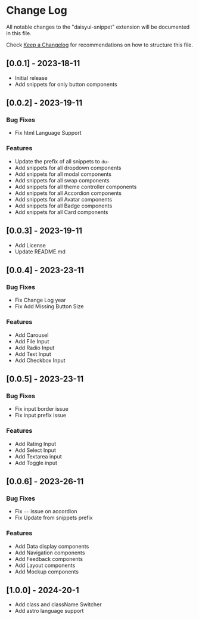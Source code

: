 # Change Log

All notable changes to the "daisyui-snippet" extension will be documented in this file.

Check [Keep a Changelog](http://keepachangelog.com/) for recommendations on how to structure this file.

## [0.0.1] - 2023-18-11

-   Initial release
-   Add snippets for only button components

## [0.0.2] - 2023-19-11

### Bug Fixes

-   Fix html Language Support

### Features

-   Update the prefix of all snippets to `du-`
-   Add snippets for all dropdown components
-   Add snippets for all modal components
-   Add snippets for all swap components
-   Add snippets for all theme controller components
-   Add snippets for all Accordion components
-   Add snippets for all Avatar components
-   Add snippets for all Badge components
-   Add snippets for all Card components

## [0.0.3] - 2023-19-11

-   Add License
-   Update README.md

## [0.0.4] - 2023-23-11

### Bug Fixes

-   Fix Change Log year
-   Fix Add Missing Button Size

### Features

-   Add Carousel
-   Add File Input
-   Add Radio Input
-   Add Text Input
-   Add Checkbox Input

## [0.0.5] - 2023-23-11

### Bug Fixes

-   Fix input border issue
-   Fix input prefix issue

### Features

-   Add Rating Input
-   Add Select Input
-   Add Textarea input
-   Add Toggle input

## [0.0.6] - 2023-26-11

### Bug Fixes

-   Fix `--` issue on accordion
-   Fix Update from snippets prefix

### Features

-   Add Data display components
-   Add Navigation components
-   Add Feedback components
-   Add Layout components
-   Add Mockup components

## [1.0.0] - 2024-20-1

-   Add class and className Switcher
-   Add astro language support
